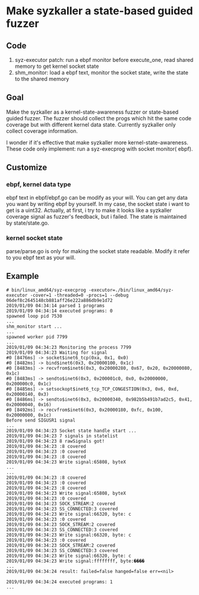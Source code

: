 # Make syzkaller a state-based guided fuzzer

## Code

1. syz-executor patch: run a ebpf monitor before execute_one, read shared memory to get kernel socket state
2. shm_monitor: load a ebpf text, monitor the socket state, write the state to the shared memory


## Goal

Make the syzkaller as a kernel-state-awareness fuzzer or state-based guided fuzzer. The fuzzer should collect the progs which hit the same code coverage but with different kernel data state. Currently syzkaller only collect coverage information.

I wonder if it's effective that make syzkaller more kernel-state-awareness.
These code only implement: run a syz-execprog with socket monitor( ebpf).


## Customize
### ebpf, kernel data type

ebpf text in ebpf/ebpf.go can be modify as your will. You can get any data you want by writing ebpf by yourself.  In my case, the socket state i want to get is a uint32. Actually, at first, i try to make it looks like a syzkaller coverage signal as fuzzer's feedback, but i failed.
The state is maintained by state/state.go.

### kernel socket state

parse/parse.go is only for making the socket state readable. Modify it refer to you ebpf text as your will.

## Example
```  
# bin/linux_amd64/syz-execprog -executor=./bin/linux_amd64/syz-executor -cover=1 -threaded=0 -procs=1 --debug 06def8c2645148cb881aff26e222a886db9e1d72 
2019/01/09 04:34:14 parsed 1 programs
2019/01/09 04:34:14 executed programs: 0
spawned loop pid 7530
...
shm_monitor start ...
...
spawned worker pid 7799
...
2019/01/09 04:34:23 Monitoring the process 7799
2019/01/09 04:34:23 Waiting for signal
#0 [8476ms] -> socket$inet6_tcp(0xa, 0x1, 0x0)
#0 [8482ms] -> bind$inet6(0x3, 0x20000100, 0x1c)
#0 [8483ms] -> recvfrom$inet6(0x3, 0x20000280, 0x67, 0x20, 0x20000080, 0x1c)
#0 [8483ms] -> sendto$inet6(0x3, 0x200001c0, 0x0, 0x20000000, 0x200000c0, 0x1c)
#0 [8485ms] -> setsockopt$inet6_tcp_TCP_CONGESTION(0x3, 0x6, 0xd, 0x20000140, 0x3)
#0 [8486ms] -> sendto$inet6(0x3, 0x20000340, 0x982b5b491b7ad2c5, 0x41, 0x20000040, 0x16)
#0 [8492ms] -> recvfrom$inet6(0x3, 0x20000180, 0xfc, 0x100, 0x20000000, 0x1c)
Before send SIGUSR1 signal
...
2019/01/09 04:34:23 Socket state handle start ...
2019/01/09 04:34:23 7 signals in statelist
2019/01/09 04:34:23 8 rawSignals got!
2019/01/09 04:34:23 :8 covered
2019/01/09 04:34:23 :0 covered
2019/01/09 04:34:23 :8 covered
2019/01/09 04:34:23 Write signal:65808, byteX
...
...
2019/01/09 04:34:23 :8 covered
2019/01/09 04:34:23 :0 covered
2019/01/09 04:34:23 :8 covered
2019/01/09 04:34:23 Write signal:65808, byteX
2019/01/09 04:34:23 :0 covered
2019/01/09 04:34:23 SOCK_STREAM:2 covered
2019/01/09 04:34:23 SS_CONNECTED:3 covered
2019/01/09 04:34:23 Write signal:66320, byte: c
2019/01/09 04:34:23 :0 covered
2019/01/09 04:34:23 SOCK_STREAM:2 covered
2019/01/09 04:34:23 SS_CONNECTED:3 covered
2019/01/09 04:34:23 Write signal:66320, byte: c
2019/01/09 04:34:23 :0 covered
2019/01/09 04:34:23 SOCK_STREAM:2 covered
2019/01/09 04:34:23 SS_CONNECTED:3 covered
2019/01/09 04:34:23 Write signal:66320, byte: c
2019/01/09 04:34:23 Write signal:ffffffff, byte:����
...
2019/01/09 04:34:24 result: failed=false hanged=false err=<nil>

2019/01/09 04:34:24 executed programs: 1
...
```  
